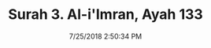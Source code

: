 ---
title       : "Surah 3. Al-i'Imran, Ayah 133"
date        : 7/25/2018 2:50:34 PM
draft       : false
type        : "quran"
layout      : "compare"
BookCode    : "CMP"
SurahNumber : "3"
AyahNumber  : "133"
TotalAyah   : "200"
---